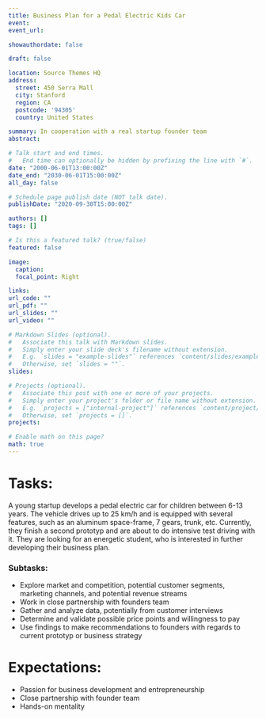 ```yaml
---
title: Business Plan for a Pedal Electric Kids Car
event: 
event_url: 

showauthordate: false

draft: false 

location: Source Themes HQ
address:
  street: 450 Serra Mall
  city: Stanford
  region: CA
  postcode: '94305'
  country: United States

summary: In cooperation with a real startup founder team
abstract: 

# Talk start and end times.
#   End time can optionally be hidden by prefixing the line with `#`.
date: "2000-06-01T13:00:00Z"
date_end: "2030-06-01T15:00:00Z"
all_day: false

# Schedule page publish date (NOT talk date).
publishDate: "2020-09-30T15:00:00Z"

authors: []
tags: []

# Is this a featured talk? (true/false)
featured: false

image:
  caption:
  focal_point: Right

links:
url_code: ""
url_pdf: ""
url_slides: ""
url_video: ""

# Markdown Slides (optional).
#   Associate this talk with Markdown slides.
#   Simply enter your slide deck's filename without extension.
#   E.g. `slides = "example-slides"` references `content/slides/example-slides.md`.
#   Otherwise, set `slides = ""`.
slides:

# Projects (optional).
#   Associate this post with one or more of your projects.
#   Simply enter your project's folder or file name without extension.
#   E.g. `projects = ["internal-project"]` references `content/project/deep-learning/index.md`.
#   Otherwise, set `projects = []`.
projects:

# Enable math on this page?
math: true
---
```


# Tasks:
 
A young startup develops a pedal electric car for children between 6-13 years. The vehicle drives up to 25 km/h and is equipped with several features, such as an aluminum space-frame, 7 gears, trunk, etc. Currently, they finish a second prototyp and are about to do intensive test driving with it. They are looking for an energetic student, who is interested in further developing their business plan.

### Subtasks:
* Explore market and competition, potential customer segments, marketing channels, and potential revenue streams
* Work in close partnership with founders team
* Gather and analyze data, potentially from customer interviews
* Determine and validate possible price points and willingness to pay
* Use findings to make recommendations to founders with regards to current prototyp or business strategy

# Expectations:
* Passion for business development and entrepreneurship
* Close partnership with founder team
* Hands-on mentality




